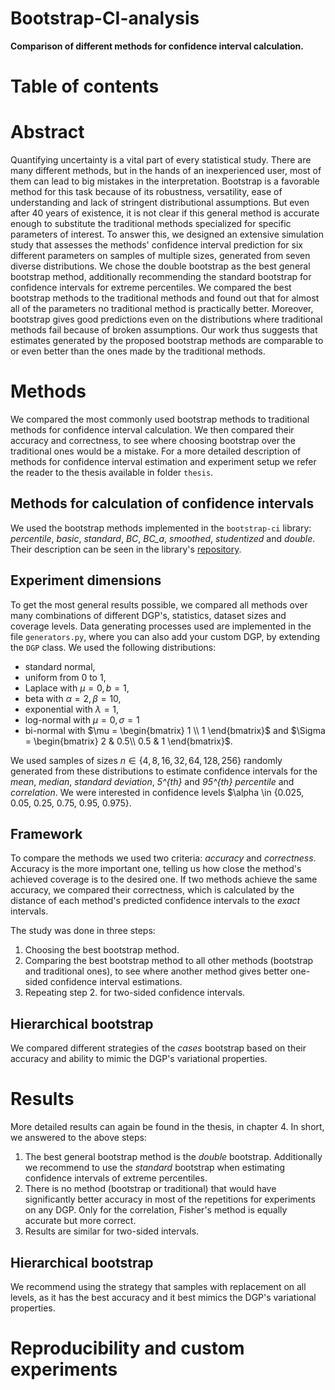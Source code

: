 # Bootstrap-CI-analysis
**Comparison of different methods for confidence interval calculation.**

# Table of contents

# Abstract
Quantifying uncertainty is a vital part of every statistical study. There are many different methods, but in the hands 
of an inexperienced user, most of them can lead to big mistakes in the interpretation. 
Bootstrap is a favorable method for this task because of its robustness, versatility, ease of understanding and lack of 
stringent distributional assumptions. 
But even after 40 years of existence, it is not clear if this general method is accurate enough to substitute the 
traditional methods specialized for specific parameters of interest.
To answer this, we designed an extensive simulation study that assesses the methods' confidence interval prediction for 
six different parameters on samples of multiple sizes, generated from seven diverse distributions. 
We chose the double bootstrap as the best general bootstrap method, additionally recommending the standard bootstrap 
for confidence intervals for extreme percentiles.
We compared the best bootstrap methods to the traditional methods and found out that for almost all of the parameters 
no traditional method is practically better. Moreover, bootstrap gives good predictions even on the distributions where 
traditional methods fail because of broken assumptions.
Our work thus suggests that estimates generated by the proposed bootstrap methods are comparable to or even better than 
the ones made by the traditional methods.

# Methods
We compared the most commonly used bootstrap methods to traditional methods for confidence interval
calculation. 
We then compared their accuracy and correctness, to see where choosing bootstrap over the traditional ones 
would be a mistake. 
For a more detailed description of methods for confidence interval estimation and experiment setup we refer the reader 
to the thesis available in folder `thesis`.

## Methods for calculation of confidence intervals
We used the bootstrap methods implemented in the `bootstrap-ci` library: *percentile*, *basic*, *standard*, *BC*, 
*BC_a*, *smoothed*, *studentized* and *double*. 
Their description can be seen in the library's
[repository](https://github.com/zrimseku/bootstrap-ci). 

## Experiment dimensions
To get the most general results possible, we compared all methods over many combinations of different DGP's, statistics, 
dataset sizes and coverage levels. 
Data generating processes used are implemented in the file `generators.py`, where you can also add your custom DGP, by
extending the `DGP` class. 
We used the following distributions:
- standard normal,
- uniform from 0 to 1,
- Laplace with $\mu = 0, b = 1$,
- beta with $\alpha = 2, \beta = 10$,
- exponential with $\lambda = 1$,
- log-normal with $\mu = 0, \sigma = 1$
- bi-normal with $\mu = 
            \begin{bmatrix}
            1 \\
            1
            \end{bmatrix}$ 
            and $\Sigma = 
            \begin{bmatrix}
            2 & 0.5\\
            0.5 & 1
            \end{bmatrix}$.
  
We used samples of sizes $n \in \{4, 8, 16, 32, 64, 128, 256\}$ randomly generated from these distributions to estimate 
confidence intervals for the *mean*, *median*, *standard deviation*, *5^{th}* and *95^{th} percentile* and *correlation*.
We were interested in confidence levels $\alpha \in {0.025, 0.05, 0.25, 0.75, 0.95, 0.975}.

## Framework
To compare the methods we used two criteria: *accuracy* and *correctness*. Accuracy is the more important one, telling 
us how close the method's achieved coverage is to the desired one. If two methods achieve the same accuracy, we compared
their correctness, which is calculated by the distance of each method's predicted confidence intervals to the *exact* 
intervals.

The study was done in three steps:
1. Choosing the best bootstrap method.
2. Comparing the best bootstrap method to all other methods (bootstrap and traditional ones), to see where another 
method gives better one-sided confidence interval estimations.
3. Repeating step 2. for two-sided confidence intervals.

## Hierarchical bootstrap
We compared different strategies of the *cases* bootstrap based on their accuracy and ability to mimic the DGP's 
variational properties.

# Results
More detailed results can again be found in the thesis, in chapter 4.
In short, we answered to the above steps:
1. The best general bootstrap method is the *double* bootstrap. Additionally we recommend to use the *standard* bootstrap 
   when estimating confidence intervals of extreme percentiles.
2. There is no method (bootstrap or traditional) that would have significantly better accuracy in most of the 
   repetitions for experiments on any DGP. Only for the correlation, Fisher's method is equally accurate but more
   correct.
3. Results are similar for two-sided intervals.

## Hierarchical bootstrap
We recommend using the strategy that samples with replacement on all levels, as it has the best accuracy and it best
mimics the DGP's variational properties.

# Reproducibility and custom experiments